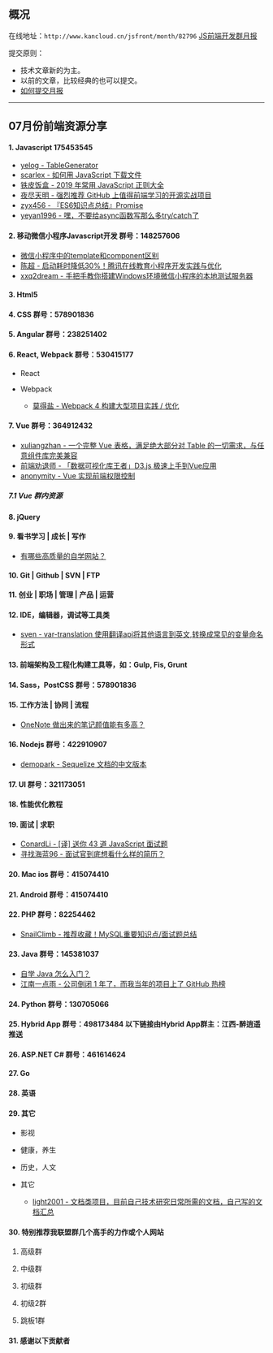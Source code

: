 ## 概况

在线地址：`http://www.kancloud.cn/jsfront/month/82796` [JS前端开发群月报](http://www.kancloud.cn/jsfront/month/82796)


提交原则：

- 技术文章新的为主。
- 以前的文章，比较经典的也可以提交。
- [如何提交月报](http://www.kancloud.cn/jsfront/month/227309)

---


## 07月份前端资源分享
#### 1. Javascript 175453545
- [yelog - TableGenerator](https://github.com/yelog/TableGenerator)
- [scarlex - 如何用 JavaScript 下载文件](https://segmentfault.com/a/1190000005863250)
- [铁皮饭盒 - 2019 年常用 JavaScript 正则大全](https://juejin.im/post/5d245d4151882555300feb77)
- [夜尽天明 - 强烈推荐 GitHub 上值得前端学习的开源实战项目](https://zhuanlan.zhihu.com/p/69268226)
- [zyx456 - 『ES6知识点总结』Promise](https://juejin.im/post/5d25ca526fb9a07ed224969b)
- [yeyan1996 - 嘿，不要给async函数写那么多try/catch了](https://juejin.im/post/5d25b39bf265da1bb67a4176)

#### 2. 移动微信小程序Javascript开发 群号：148257606
- [微信小程序中的template和component区别](https://www.jianshu.com/p/ead124a6b7cf)
- [陈超 - 启动耗时降低30%！腾讯在线教育小程序开发实践与优化](https://mp.weixin.qq.com/s/ldVdJJz2plpgq4izY5JkEw)
- [xxq2dream - 手把手教你搭建Windows环境微信小程序的本地测试服务器](https://juejin.im/post/5b5931e6f265da0f5a255a0b)

#### 3. Html5

#### 4. CSS  群号：578901836

#### 5. Angular 群号：238251402

#### 6. React, Webpack 群号：530415177
- React


- Webpack

  - [莫得盐 - Webpack 4 构建大型项目实践 / 优化](https://juejin.im/post/5d2450c6f265da1ba64813a4)


#### 7. Vue 群号：364912432
- [xuliangzhan - 一个完整 Vue 表格，满足绝大部分对 Table 的一切需求，与任意组件库完美兼容](https://github.com/xuliangzhan/vxe-table)
- [前端劝退师 - 「数据可视化库王者」D3.js 极速上手到Vue应用](https://juejin.im/post/5d1e074af265da1bca51f8ec)
- [anonymity - Vue 实现前端权限控制](https://juejin.im/post/5d22bac55188255d7439ad5a)

##### 7.1 Vue 群内资源


#### 8. jQuery

#### 9. 看书学习 | 成长 | 写作
- [有哪些高质量的自学网站？](https://www.zhihu.com/question/41476832/)

#### 10. Git | Github | SVN | FTP

#### 11. 创业 | 职场 | 管理 | 产品 | 运营

#### 12. IDE，编辑器，调试等工具类
- [sven - var-translation 使用翻译api将其他语言到英文,转换成常见的变量命名形式](https://marketplace.visualstudio.com/items?itemName=svenzhao.var-translation)

#### 13. 前端架构及工程化构建工具等，如：Gulp, Fis, Grunt

#### 14. Sass，PostCSS  群号：578901836

#### 15. 工作方法 | 协同 | 流程
- [OneNote 做出来的笔记颜值能有多高？](https://www.zhihu.com/question/57139472)

#### 16. Nodejs 群号：422910907
- [demopark - Sequelize 文档的中文版本](https://demopark.github.io/sequelize-docs-Zh-CN/)

#### 17. UI 群号：321173051

#### 18. 性能优化教程

#### 19. 面试 | 求职
- [ConardLi - [译] 送你 43 道 JavaScript 面试题](https://juejin.im/entry/5d06ce32e51d4510a50335bd)
- [寻找海蓝96 - 面试官到底想看什么样的简历？](https://juejin.im/entry/5d1d5403f265da1b6f439263)

#### 20. Mac ios 群号：415074410

#### 21. Android 群号：415074410

#### 22. PHP 群号：82254462
- [SnailClimb - 推荐收藏！MySQL重要知识点/面试题总结](https://juejin.im/entry/5d175940f265da1b6e65b893)

#### 23. Java 群号：145381037
- [自学 Java 怎么入门？](https://www.zhihu.com/question/25255189)
- [江南一点雨 - 公司倒闭 1 年了，而我当年的项目上了 GitHub 热榜](https://juejin.im/post/5d2547d5e51d455a2f2202d5)

#### 24. Python 群号：130705066

#### 25. Hybrid App 群号：498173484 以下链接由Hybrid App群主：江西-醉逍遥推送

#### 26. ASP.NET C# 群号：461614624

#### 27. Go

#### 28. 英语

#### 29. 其它

- 影视


- 健康，养生


- 历史，人文


- 其它

  - [light2001 - 文档类项目，目前自己技术研究日常所需的文档，自己写的文档汇总](https://github.com/light2001/MyDocs)


#### 30. 特别推荐我联盟群几个高手的力作或个人网站

1. 高级群



2. 中级群


3. 初级群

4. 初级2群


5. 跳板1群


#### 31. 感谢以下贡献者

